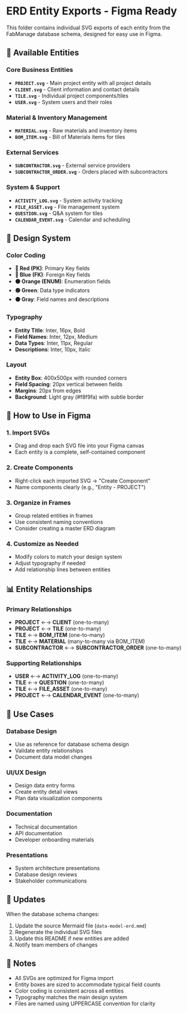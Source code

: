 # ERD Entity Exports - Figma Ready

This folder contains individual SVG exports of each entity from the FabManage database schema, designed for easy use in Figma.

## 📁 Available Entities

### Core Business Entities
- **`PROJECT.svg`** - Main project entity with all project details
- **`CLIENT.svg`** - Client information and contact details
- **`TILE.svg`** - Individual project components/tiles
- **`USER.svg`** - System users and their roles

### Material & Inventory Management
- **`MATERIAL.svg`** - Raw materials and inventory items
- **`BOM_ITEM.svg`** - Bill of Materials items for tiles

### External Services
- **`SUBCONTRACTOR.svg`** - External service providers
- **`SUBCONTRACTOR_ORDER.svg`** - Orders placed with subcontractors

### System & Support
- **`ACTIVITY_LOG.svg`** - System activity tracking
- **`FILE_ASSET.svg`** - File management system
- **`QUESTION.svg`** - Q&A system for tiles
- **`CALENDAR_EVENT.svg`** - Calendar and scheduling

## 🎨 Design System

### Color Coding
- **🔴 Red (PK)**: Primary Key fields
- **🔵 Blue (FK)**: Foreign Key fields  
- **🟠 Orange (ENUM)**: Enumeration fields
- **🟢 Green**: Data type indicators
- **⚫ Gray**: Field names and descriptions

### Typography
- **Entity Title**: Inter, 16px, Bold
- **Field Names**: Inter, 12px, Medium
- **Data Types**: Inter, 11px, Regular
- **Descriptions**: Inter, 10px, Italic

### Layout
- **Entity Box**: 400x500px with rounded corners
- **Field Spacing**: 20px vertical between fields
- **Margins**: 20px from edges
- **Background**: Light gray (#f8f9fa) with subtle border

## 🔧 How to Use in Figma

### 1. Import SVGs
- Drag and drop each SVG file into your Figma canvas
- Each entity is a complete, self-contained component

### 2. Create Components
- Right-click each imported SVG → "Create Component"
- Name components clearly (e.g., "Entity - PROJECT")

### 3. Organize in Frames
- Group related entities in frames
- Use consistent naming conventions
- Consider creating a master ERD diagram

### 4. Customize as Needed
- Modify colors to match your design system
- Adjust typography if needed
- Add relationship lines between entities

## 📊 Entity Relationships

### Primary Relationships
- **PROJECT** ←→ **CLIENT** (one-to-many)
- **PROJECT** ←→ **TILE** (one-to-many)
- **TILE** ←→ **BOM_ITEM** (one-to-many)
- **TILE** ←→ **MATERIAL** (many-to-many via BOM_ITEM)
- **SUBCONTRACTOR** ←→ **SUBCONTRACTOR_ORDER** (one-to-many)

### Supporting Relationships
- **USER** ←→ **ACTIVITY_LOG** (one-to-many)
- **TILE** ←→ **QUESTION** (one-to-many)
- **TILE** ←→ **FILE_ASSET** (one-to-many)
- **PROJECT** ←→ **CALENDAR_EVENT** (one-to-many)

## 🎯 Use Cases

### Database Design
- Use as reference for database schema design
- Validate entity relationships
- Document data model changes

### UI/UX Design
- Design data entry forms
- Create entity detail views
- Plan data visualization components

### Documentation
- Technical documentation
- API documentation
- Developer onboarding materials

### Presentations
- System architecture presentations
- Database design reviews
- Stakeholder communications

## 🔄 Updates

When the database schema changes:
1. Update the source Mermaid file (`data-model-erd.mmd`)
2. Regenerate the individual SVG files
3. Update this README if new entities are added
4. Notify team members of changes

## 📝 Notes

- All SVGs are optimized for Figma import
- Entity boxes are sized to accommodate typical field counts
- Color coding is consistent across all entities
- Typography matches the main design system
- Files are named using UPPERCASE convention for clarity
